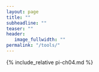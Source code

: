 ```yaml
---
layout: page
title: ""
subheadline: ""
teaser: ""
header:
   image_fullwidth: ""
permalink: "/tools/"
---
```


{% include_relative pi-ch04.md %}
